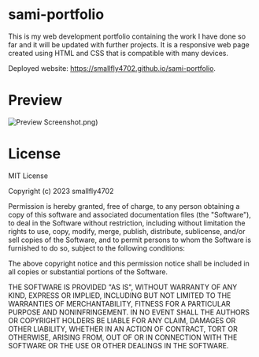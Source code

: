 # sami-portfolio

This is my web development portfolio containing the work I have done so far and it will be updated with further projects. It is a responsive web page created using HTML and CSS that is compatible with many devices.

Deployed website: https://smallfly4702.github.io/sami-portfolio.

# Preview

![Preview Screenshot](preview).png)

# License

MIT License

Copyright (c) 2023 smallfly4702

Permission is hereby granted, free of charge, to any person obtaining a copy
of this software and associated documentation files (the "Software"), to deal
in the Software without restriction, including without limitation the rights
to use, copy, modify, merge, publish, distribute, sublicense, and/or sell
copies of the Software, and to permit persons to whom the Software is
furnished to do so, subject to the following conditions:

The above copyright notice and this permission notice shall be included in all
copies or substantial portions of the Software.

THE SOFTWARE IS PROVIDED "AS IS", WITHOUT WARRANTY OF ANY KIND, EXPRESS OR
IMPLIED, INCLUDING BUT NOT LIMITED TO THE WARRANTIES OF MERCHANTABILITY,
FITNESS FOR A PARTICULAR PURPOSE AND NONINFRINGEMENT. IN NO EVENT SHALL THE
AUTHORS OR COPYRIGHT HOLDERS BE LIABLE FOR ANY CLAIM, DAMAGES OR OTHER
LIABILITY, WHETHER IN AN ACTION OF CONTRACT, TORT OR OTHERWISE, ARISING FROM,
OUT OF OR IN CONNECTION WITH THE SOFTWARE OR THE USE OR OTHER DEALINGS IN THE
SOFTWARE.